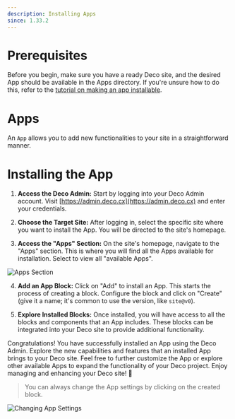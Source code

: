 ```yaml
---
description: Installing Apps
since: 1.33.2
---
```


# Prerequisites

Before you begin, make sure you have a ready Deco site, and the desired App should be available in the Apps directory. If you're unsure how to do this, refer to the [tutorial on making an app installable](/docs/en/developing/making-an-app-installable).

# Apps

An `App` allows you to add new functionalities to your site in a straightforward manner.

# Installing the App

1. **Access the Deco Admin:** Start by logging into your Deco Admin account. Visit [https://admin.deco.cx](https://admin.deco.cx) and enter your credentials.

2. **Choose the Target Site:** After logging in, select the specific site where you want to install the App. You will be directed to the site's homepage.

3. **Access the "Apps" Section:** On the site's homepage, navigate to the "Apps" section. This is where you will find all the Apps available for installation. Select to view all "available Apps".

![Apps Section](https://github.com/deco-cx/apps/assets/882438/e2533612-6828-4fb6-9959-96f000ca3537)

4. **Add an App Block:** Click on "Add" to install an App. This starts the process of creating a block. Configure the block and click on "Create" (give it a name; it's common to use the version, like `site@v0`).

5. **Explore Installed Blocks:** Once installed, you will have access to all the blocks and components that an App includes. These blocks can be integrated into your Deco site to provide additional functionality.

Congratulations! You have successfully installed an App using the Deco Admin. Explore the new capabilities and features that an installed App brings to your Deco site. Feel free to further customize the App or explore other available Apps to expand the functionality of your Deco project. Enjoy managing and enhancing your Deco site! 🚀

> You can always change the App settings by clicking on the created block.

![Changing App Settings](https://github.com/deco-cx/apps/assets/882438/5cf7fe48-89b1-47cd-be82-2f7ff601e640)
